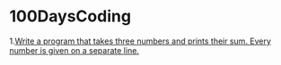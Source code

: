 # 100DaysCoding
1.[Write a program that takes three numbers and prints their sum. Every number is given on a separate line.](Day001.md)
